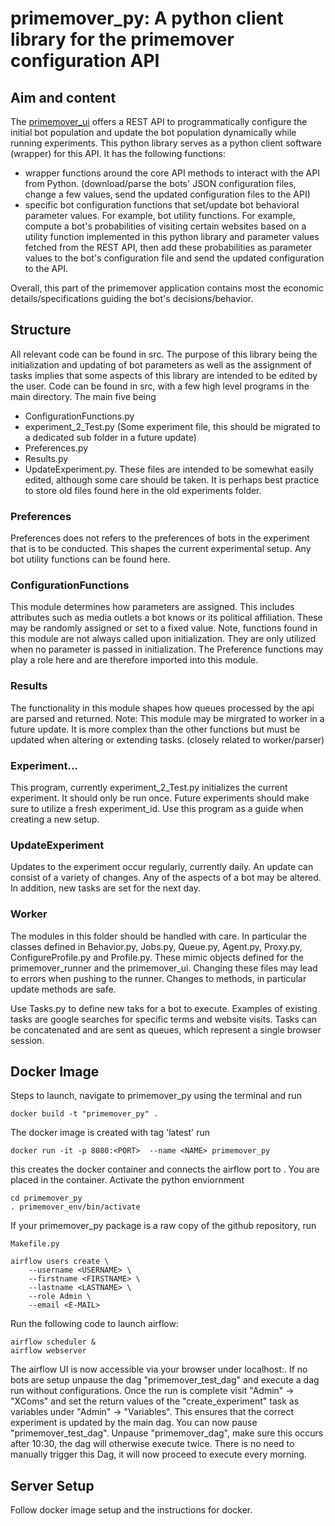 # primemover_py: A python client library for the primemover configuration API

## Aim and content

The [primemover_ui](https://github.com/umatter/primemover_ui/) offers a REST API to programmatically configure the initial bot population and update the bot population dynamically while running experiments. This python library serves as a python client software (wrapper) for this API. It has the following functions:

- wrapper functions around the core API methods to interact with the API from Python. (download/parse the bots' JSON configuration files, change a few values, send the updated configuration files to the API)
- specific bot configuration functions that set/update bot behavioral parameter values. For example, bot utility functions. For example, compute a bot's probabilities of visiting certain websites based on a utility function implemented in this python library and parameter values fetched from the REST API, then add these probabilities as parameter values to the bot's configuration file and send the updated configuration to the API.

Overall, this part of the primemover application contains most the economic details/specifications guiding the bot's decisions/behavior.

## Structure
All relevant code can be found in src. The purpose of this library being the initialization and updating of bot parameters
as well as the assignment of tasks implies that some aspects of this library are intended to be edited by the user.
Code can be found in src, with a few high level programs in the main directory. The main five being
- ConfigurationFunctions.py
- experiment_2_Test.py (Some experiment file, this should be migrated to a dedicated sub folder in a future update)
- Preferences.py
- Results.py
- UpdateExperiment.py.
These files are intended to be somewhat easily edited, although some care should be taken.
It is perhaps best practice to store old files found here in the old experiments folder.
### Preferences
Preferences does not refers to the preferences of bots in the experiment that is to be conducted.
This shapes the current experimental setup. Any bot utility functions
can be found here.

### ConfigurationFunctions
This module determines how parameters are assigned. This includes attributes such as media outlets a bot knows
or its political affiliation. These may be randomly assigned or set to a fixed value. Note, functions 
found in this module are not always called upon initialization. They are only utilized when no parameter
is passed in initialization.  The Preference functions may play a role here and are therefore imported into
this module.

### Results
The functionality in this module shapes how queues processed by the api are parsed and returned.
Note: This module may be mirgrated to worker in a future update. It is more complex than the other
functions but must be updated when altering or extending tasks. (closely related to worker/parser)

### Experiment...
This program, currently experiment_2_Test.py initializes the current experiment.
It should only be run once. Future experiments should make sure to utilize a fresh experiment_id.
Use this program as a guide when creating a new setup.

### UpdateExperiment
Updates to the experiment occur regularly, currently daily. An update can consist
of a variety of changes. Any of the aspects of a bot may be altered. In addition, 
new tasks are set for the next day.

### Worker
The modules in this folder should be handled with care. In particular the classes
defined in Behavior.py, Jobs.py, Queue.py, Agent.py, Proxy.py, ConfigureProfile.py and Profile.py.
These mimic objects defined for the primemover_runner and the primemover_ui. 
Changing these files may lead to errors when pushing to the runner.
Changes to methods, in particular update methods are safe. 

Use Tasks.py to define new taks for a bot to execute. Examples of existing tasks
are google searches for specific terms and website visits.
Tasks can be concatenated and are sent as queues, which represent a single browser session.


## Docker Image
Steps to launch, navigate to primemover_py using the terminal and run 
```
docker build -t "primemover_py" .  
```
The docker image is created with tag 'latest'
run 
```
docker run -it -p 8080:<PORT>  --name <NAME> primemover_py  
```
this creates the docker container and connects the airflow port to <PORT>.
You are placed in the container. 
Activate the python enviornment
```
cd primemover_py
. primemover_env/bin/activate
```
If your primemover_py package is a raw copy of the github repository, run
```
Makefile.py
```
```
airflow users create \
    --username <USERNAME> \
    --firstname <FIRSTNAME> \
    --lastname <LASTNAME> \
    --role Admin \
    --email <E-MAIL>

```

Run the following code to launch airflow:
```
airflow scheduler &
airflow webserver
```
The airflow UI is now accessible via your browser under localhost:<PORT>.
If no bots are setup unpause the dag "primemover_test_dag" and execute a dag run without configurations.
Once the run is complete visit "Admin" -> "XComs" and set the return values of the "create_experiment" task
as variables under "Admin" -> "Variables". This ensures that the correct experiment is updated
by the main dag. You can now pause "primemover_test_dag".
Unpause "primemover_dag", make sure this occurs after 10:30, the dag will otherwise execute twice.
There is no need to manually trigger this Dag, it will now proceed to execute every morning.

## Server Setup
Follow docker image setup and the instructions for docker.
